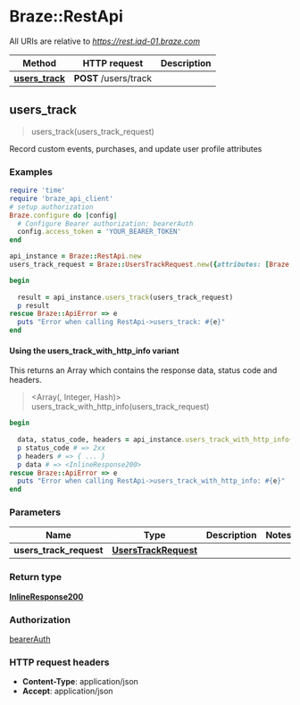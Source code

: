 # Braze::RestApi

All URIs are relative to *https://rest.iad-01.braze.com*

| Method | HTTP request | Description |
| ------ | ------------ | ----------- |
| [**users_track**](RestApi.md#users_track) | **POST** /users/track |  |


## users_track

> <InlineResponse200> users_track(users_track_request)



Record custom events, purchases, and update user profile attributes

### Examples

```ruby
require 'time'
require 'braze_api_client'
# setup authorization
Braze.configure do |config|
  # Configure Bearer authorization: bearerAuth
  config.access_token = 'YOUR_BEARER_TOKEN'
end

api_instance = Braze::RestApi.new
users_track_request = Braze::UsersTrackRequest.new({attributes: [Braze::Event.new({name: 'name_example', time: Time.now})]}) # UsersTrackRequest | 

begin
  
  result = api_instance.users_track(users_track_request)
  p result
rescue Braze::ApiError => e
  puts "Error when calling RestApi->users_track: #{e}"
end
```

#### Using the users_track_with_http_info variant

This returns an Array which contains the response data, status code and headers.

> <Array(<InlineResponse200>, Integer, Hash)> users_track_with_http_info(users_track_request)

```ruby
begin
  
  data, status_code, headers = api_instance.users_track_with_http_info(users_track_request)
  p status_code # => 2xx
  p headers # => { ... }
  p data # => <InlineResponse200>
rescue Braze::ApiError => e
  puts "Error when calling RestApi->users_track_with_http_info: #{e}"
end
```

### Parameters

| Name | Type | Description | Notes |
| ---- | ---- | ----------- | ----- |
| **users_track_request** | [**UsersTrackRequest**](UsersTrackRequest.md) |  |  |

### Return type

[**InlineResponse200**](InlineResponse200.md)

### Authorization

[bearerAuth](../README.md#bearerAuth)

### HTTP request headers

- **Content-Type**: application/json
- **Accept**: application/json

